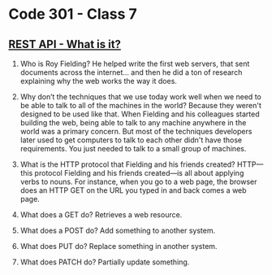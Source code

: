 # Code  301 - Class 7
## [REST API - What is it?](https://gist.github.com/brookr/5977550)

1. Who is Roy Fielding?
He helped write the first web servers, that sent documents across the internet… and then he did a ton of research explaining why the web works the way it does.

2. Why don’t the techniques that we use today work well when we need to be able to talk to all of the machines in the world?
Because they weren't designed to be used like that. When Fielding and his colleagues started building the web, being able to talk to any machine anywhere in the world was a primary concern. But most of the techniques developers later used to get computers to talk to each other didn't have those requirements. You just needed to talk to a small group of machines.

3. What is the HTTP protocol that Fielding and his friends created?
HTTP—this protocol Fielding and his friends created—is all about applying verbs to nouns. For instance, when you go to a web page, the browser does an HTTP GET on the URL you typed in and back comes a web page.

4. What does a GET do?
Retrieves a web resource.

5. What does a POST do?
Add something to another system.

6. What does PUT do?
Replace something in another system.

7. What does PATCH do?
Partially update something.
